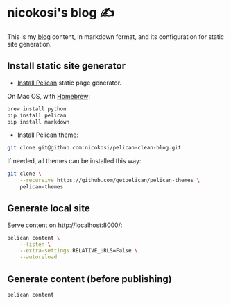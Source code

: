 # nicokosi's blog ✍️

This is my [blog](https://nicokosi.github.io) content, in markdown format, and its configuration for static
site generation.

## Install static site generator

- [Install Pelican](http://docs.getpelican.com/en/latest/install.html) static page generator.

On Mac OS, with [Homebrew](https://brew.sh):

```sh
brew install python
pip install pelican
pip install markdown
```

- Install Pelican theme:

```sh
git clone git@github.com:nicokosi/pelican-clean-blog.git
```

If needed, all themes can be installed this way:

```sh
git clone \
    --recursive https://github.com/getpelican/pelican-themes \
    pelican-themes
```

## Generate local site

Serve content on http://localhost:8000/:

```sh
pelican content \
    --listen \
    --extra-settings RELATIVE_URLS=False \
    --autoreload
```

## Generate content (before publishing)

```sh
pelican content
```
